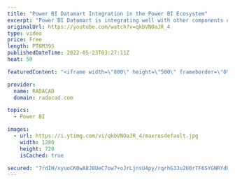 ```yaml
---
title: "Power BI Datamart Integration in the Power BI Ecosystem"
excerpt: "Power BI Datamart is integrating well with other components of the Power BI ecosystem (such as workspaces, sharing, deployment pipelines, endorsements, sensitivity labels, etc). In this article and video, I'll explain how Power BI works with other features and services in Power BI implementation. Learn"
originalUrl: https://youtube.com/watch?v=qkbVNOaJR_4
type: video
price: Free
length: PT6M39S
publishedDateTime: 2022-05-23T03:27:11Z
heat: 50

featuredContent: "<iframe width=\"800\" height=\"500\" frameborder=\"0\" src=\"https://www.youtube.com/embed/qkbVNOaJR_4\" allow=\"accelerometer; autoplay; encrypted-media; gyroscope; picture-in-picture\" allowfullscreen></iframe>"

provider:
  name: RADACAD
  domain: radacad.com

topics:
  - Power BI

images:
  - url: https://i.ytimg.com/vi/qkbVNOaJR_4/maxresdefault.jpg
    width: 1280
    height: 720
    isCached: true

secured: "7rdIH/xyuoCK0wA8J8UeC7ow7+oJrLjnsU4py/rqrhGJJu2U0rTF6SYGNRYdPHHKlCqh2qTbSV4uU9bIdu6dGfnNDt97mdPRY0Ck9L/Ta3tOylfFozOo4AIZ78Drb7/jEKIWXS8uVlfAuPO0jFez9Myjlm9RMrhj5V0eML4YpMtYf52Ct6Ga3dtf88mGaqfn2DB7KjKylkpbBB4w/LGEz8uCX7UKjv0W3Yr7VtjcerVnZ6+D9ufrcDkcKlK5CmO8ckaNZEIFmDUt3jyIxv4bl/5FP5pXjfeCZQGjgJ4LzctvyruG1+tiGOAaJyg8UrUxgAJRxf5Uw6S37soDR0zJOh9TYwEL60LdYqS6usLV5wHaOGAUG2yIUJOX4ptZTW65FN+4OhZ3EO1Jnjsm5SfjGzKK3S6yuCL9nX9e01o69Tw=;iEaB6IjF7+LEs4RqYv/APA=="
---
```


